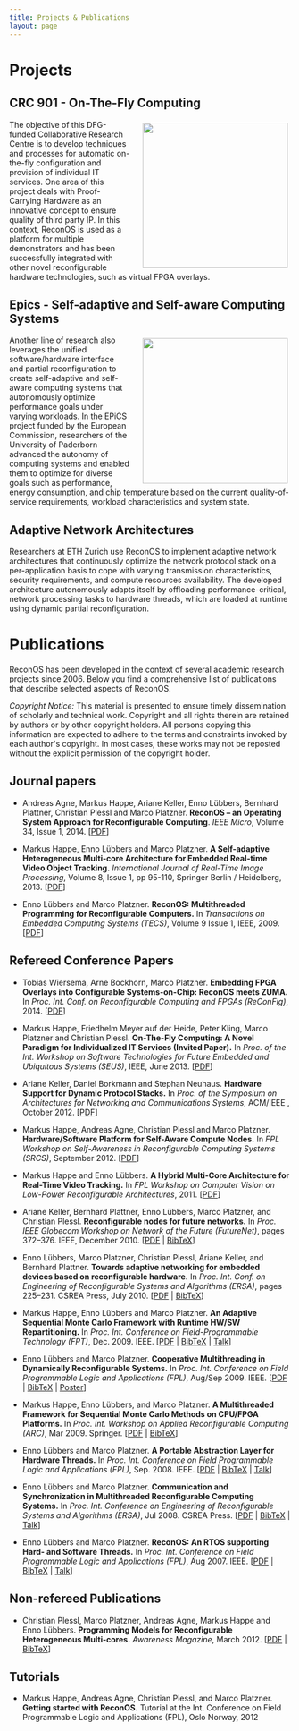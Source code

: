```yaml
---
title: Projects & Publications
layout: page
---
```

# Projects

## CRC 901 - On-The-Fly Computing

<img src="{{ site.url }}/assets/images/logo_sfb901.png" alt="" align="right" width="260" style="padding: 5px 5px 5px 20px">
The objective of this DFG-funded Collaborative Research Centre is to develop techniques and processes for automatic on-the-fly configuration and provision of individual IT services. One area of this project deals with Proof-Carrying Hardware as an innovative concept to ensure quality of third party IP. In this context, ReconOS is used as a platform for multiple demonstrators and has been successfully integrated with other novel reconfigurable hardware technologies, such as virtual FPGA overlays.

## Epics - Self-adaptive and Self-aware Computing Systems

<img src="{{ site.url }}/assets/images/logo_epics_color.png" alt="" align="right" width="260" style="padding: 5px 5px 5px 20px">
Another line of research also leverages the unified software/hardware interface and partial reconfiguration to create self-adaptive and self-aware computing systems that autonomously optimize performance goals under varying workloads. In the EPiCS project funded by the European Commission, researchers of the University of Paderborn advanced the autonomy of computing systems and enabled them to optimize for diverse goals such as performance, energy consumption, and chip temperature based on the current quality-of-service requirements, workload characteristics and system state.

## Adaptive Network Architectures

Researchers at ETH Zurich use ReconOS to implement adaptive network architectures that continuously optimize the network protocol stack on a per-application basis to cope with varying transmission characteristics, security requirements, and compute resources availability. The developed architecture autonomously adapts itself by offloading performance-critical, network processing tasks to hardware threads, which are loaded at runtime using dynamic partial reconfiguration.


# Publications

ReconOS has been developed in the context of several academic research projects since 2006. Below you find a comprehensive list of publications that describe selected aspects of ReconOS.

*Copyright Notice:* This material is presented to ensure timely dissemination of scholarly and technical work. Copyright and all rights therein are retained by authors or by other copyright holders. All persons copying this information are expected to adhere to the terms and constraints invoked by each author's copyright. In most cases, these works may not be reposted without the explicit permission of the copyright holder.

## Journal papers

* Andreas Agne, Markus Happe, Ariane Keller, Enno Lübbers, Bernhard Plattner, Christian Plessl and Marco Platzner. 
  **ReconOS – an Operating System Approach for Reconfigurable Computing**. 
  *IEEE Micro*, Volume 34, Issue 1, 2014. &#91;[PDF](agne_14_ieee_micro.pdf)&#93;

* Markus Happe, Enno Lübbers and Marco Platzner. 
  **A Self-adaptive Heterogeneous Multi-core Architecture for Embedded Real-time Video Object Tracking.**
  *International Journal of Real-Time Image Processing*, Volume 8, Issue 1, pp 95-110, Springer Berlin / Heidelberg, 2013. 
  &#91;[PDF](happe13_jrtip.pdf)&#93;

* Enno Lübbers and Marco Platzner.
 **ReconOS: Multithreaded Programming for Reconfigurable Computers.**
 In *Transactions on Embedded Computing Systems (TECS)*, Volume 9 Issue 1, IEEE, 2009.
  &#91;[PDF](luebbers09_tecs.pdf)&#93;

## Refereed Conference Papers

* Tobias Wiersema, Arne Bockhorn, Marco Platzner.
  **Embedding FPGA Overlays into Configurable Systems-on-Chip: ReconOS meets ZUMA.**
  In *Proc. Int. Conf. on Reconfigurable Computing and FPGAs (ReConFig)*, 2014.
  &#91;[PDF](wiersema14_reconfig.pdf)&#93;

* Markus Happe, Friedhelm Meyer auf der Heide, Peter Kling, Marco Platzner and Christian Plessl.
  **On-The-Fly Computing: A Novel Paradigm for Individualized IT Services (Invited Paper).**
  In *Proc. of the Int. Workshop on Software Technologies for Future Embedded and Ubiquitous Systems (SEUS)*, IEEE, June 2013.
  &#91;[PDF](happe13_seus.pdf)&#93;

*  Ariane Keller, Daniel Borkmann and Stephan Neuhaus.
  **Hardware Support for Dynamic Protocol Stacks.**
  In *Proc. of the Symposium on Architectures for Networking and Communications Systems*, ACM/IEEE , October 2012.
  &#91;[PDF](keller12_ancs.pdf)&#93;

* Markus Happe, Andreas Agne, Christian Plessl and Marco Platzner.
  **Hardware/Software Platform for Self-Aware Compute Nodes.**
  In *FPL Workshop on Self-Awareness in Reconfigurable Computing Systems (SRCS)*, September 2012.
  &#91;[PDF](happe12_fpl.pdf)&#93;

* Markus Happe and Enno Lübbers.
  **A Hybrid Multi-Core Architecture for Real-Time Video Tracking.**
  In *FPL Workshop on Computer Vision on Low-Power Reconfigurable Architectures*, 2011.
  &#91;[PDF](happe11_fpl.pdf)&#93;

* Ariane Keller, Bernhard Plattner, Enno Lübbers, Marco Platzner, and Christian Plessl.
  **Reconfigurable nodes for future networks.**
  In *Proc. IEEE Globecom Workshop on Network of the Future (FutureNet)*, pages 372–376. IEEE, December 2010.
  &#91;[PDF](keller10_futurenet.pdf) | [BibTeX](keller10_futurenet.bib)&#93;

* Enno Lübbers, Marco Platzner, Christian Plessl, Ariane Keller, and Bernhard Plattner.
  **Towards adaptive networking for embedded devices based on reconfigurable hardware.**
  In *Proc. Int. Conf. on Engineering of Reconfigurable Systems and Algorithms (ERSA)*, pages 225–231. CSREA Press, July 2010.
  &#91;[PDF](keller10_ersa.pdf) | [BibTeX](keller10_ersa.bib)&#93;

* Markus Happe, Enno Lübbers and Marco Platzner.
  **An Adaptive Sequential Monte Carlo Framework with Runtime HW/SW Repartitioning.**
  In *Proc. Int. Conference on Field-Programmable Technology (FPT)*, Dec. 2009. IEEE.
  &#91;[PDF](happe09_fpt.pdf) | [BibTeX](happe09_fpt.bib) | [Talk](happe09_fpt_slides.pdf)&#93;

* Enno Lübbers and Marco Platzner.
  **Cooperative Multithreading in Dynamically Reconfigurable Systems.**
  In *Proc. Int. Conference on Field Programmable Logic and Applications (FPL)*, Aug/Sep 2009. IEEE.
  &#91;[PDF](luebbers09_fpl.pdf) | [BibTeX](luebbers09_fpl.bib) | [Poster](luebbers09_fpl_poster.pdf)&#93;

* Markus Happe, Enno Lübbers, and Marco Platzner.
  **A Multithreaded Framework for Sequential Monte Carlo Methods on CPU/FPGA Platforms.**
  In *Proc. Int. Workshop on Applied Reconfigurable Computing (ARC)*, Mar 2009. Springer. &#91;[PDF](happe09_arc.pdf) | [BibTeX](happe09_arc.bib)&#93;

* Enno Lübbers and Marco Platzner.
  **A Portable Abstraction Layer for Hardware Threads.**
  In *Proc. Int. Conference on Field Programmable Logic and Applications (FPL)*, Sep. 2008. IEEE.
  &#91;[PDF](luebbers08_fpl.pdf) | [BibTeX](luebbers08_fpl.bib) | [Talk](luebbers08_fpl_slides.pdf)&#93;

* Enno Lübbers and Marco Platzner.
  **Communication and Synchronization in Multithreaded Reconfigurable Computing Systems.**
  In *Proc. Int. Conference on Engineering of Reconfigurable Systems and Algorithms (ERSA)*, Jul 2008. CSREA Press.
  &#91;[PDF](luebbers08_ersa.pdf) | [BibTeX](luebbers08_ersa.bib) | [Talk](luebbers08_ersa_slides.pdf)&#93;

* Enno Lübbers and Marco Platzner.
  **ReconOS: An RTOS supporting Hard- and Software Threads.**
  In *Proc. Int. Conference on Field Programmable Logic and Applications (FPL)*, Aug 2007. IEEE.
  &#91;[PDF](luebbers07_fpl.pdf) | [BibTeX](luebbers07_fpl.bib) | [Talk](luebbers07_fpl_slides.pdf)&#93;


## Non-refereed Publications

* Christian Plessl, Marco Platzner, Andreas Agne, Markus Happe and Enno Lübbers.
  **Programming Models for Reconfigurable Heterogeneous Multi-cores.**
  *Awareness Magazine*, March 2012.
  &#91;[PDF](2012_plessl_awareness_magazine.pdf) | [BibTeX](2012_plessl_awareness_magazine.bib)&#93;

## Tutorials

* Markus Happe, Andreas Agne, Christian Plessl, and Marco Platzner.
  **Getting started with ReconOS.**
  Tutorial at the Int. Conference on Field Programmable Logic and Applications (FPL), Oslo Norway, 2012

